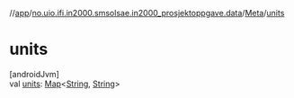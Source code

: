 //[app](../../../index.md)/[no.uio.ifi.in2000.smsolsae.in2000_prosjektoppgave.data](../index.md)/[Meta](index.md)/[units](units.md)

# units

[androidJvm]\
val [units](units.md): [Map](https://kotlinlang.org/api/latest/jvm/stdlib/kotlin.collections/-map/index.html)&lt;[String](https://kotlinlang.org/api/latest/jvm/stdlib/kotlin/-string/index.html), [String](https://kotlinlang.org/api/latest/jvm/stdlib/kotlin/-string/index.html)&gt;
